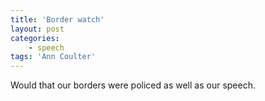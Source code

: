 ```yaml
---
title: 'Border watch'
layout: post
categories:
    - speech
tags: 'Ann Coulter'
---
```


Would that our borders were policed as well as our speech.